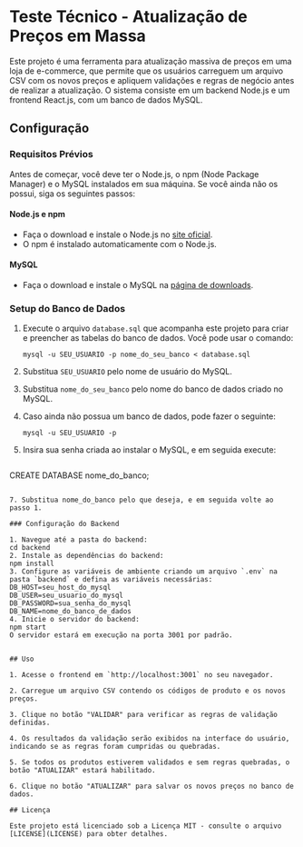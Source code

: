 # Teste Técnico - Atualização de Preços em Massa

Este projeto é uma ferramenta para atualização massiva de preços em uma loja de e-commerce, que permite que os usuários carreguem um arquivo CSV com os novos preços e apliquem validações e regras de negócio antes de realizar a atualização. O sistema consiste em um backend Node.js e um frontend React.js, com um banco de dados MySQL.

## Configuração

### Requisitos Prévios

Antes de começar, você deve ter o Node.js, o npm (Node Package Manager) e o MySQL instalados em sua máquina. Se você ainda não os possui, siga os seguintes passos:

#### Node.js e npm

- Faça o download e instale o Node.js no [site oficial](https://nodejs.org/).
- O npm é instalado automaticamente com o Node.js.

#### MySQL

- Faça o download e instale o MySQL na [página de downloads](https://dev.mysql.com/downloads/installer/).

### Setup do Banco de Dados

1. Execute o arquivo `database.sql` que acompanha este projeto para criar e preencher as tabelas do banco de dados. Você pode usar o comando:

   ```shell
   mysql -u SEU_USUARIO -p nome_do_seu_banco < database.sql
   ```
   
2. Substitua `SEU_USUARIO` pelo nome de usuário do MySQL.
3. Substitua `nome_do_seu_banco` pelo nome do banco de dados criado no MySQL.
4. Caso ainda não possua um banco de dados, pode fazer o seguinte:

   ```shell
   mysql -u SEU_USUARIO -p
   ```
5. Insira sua senha criada ao instalar o MySQL, e em seguida execute:

   ```shell
  CREATE DATABASE nome_do_banco;
   ```

7. Substitua nome_do_banco pelo que deseja, e em seguida volte ao passo 1.

### Configuração do Backend

1. Navegue até a pasta do backend:
 cd backend
2. Instale as dependências do backend:
   npm install
3. Configure as variáveis de ambiente criando um arquivo `.env` na pasta `backend` e defina as variáveis necessárias:
   DB_HOST=seu_host_do_mysql
   DB_USER=seu_usuario_do_mysql
   DB_PASSWORD=sua_senha_do_mysql
   DB_NAME=nome_do_banco_de_dados
4. Inicie o servidor do backend:
   npm start
   O servidor estará em execução na porta 3001 por padrão.


## Uso

1. Acesse o frontend em `http://localhost:3001` no seu navegador.

2. Carregue um arquivo CSV contendo os códigos de produto e os novos preços.

3. Clique no botão "VALIDAR" para verificar as regras de validação definidas.

4. Os resultados da validação serão exibidos na interface do usuário, indicando se as regras foram cumpridas ou quebradas.

5. Se todos os produtos estiverem validados e sem regras quebradas, o botão "ATUALIZAR" estará habilitado.

6. Clique no botão "ATUALIZAR" para salvar os novos preços no banco de dados.

## Licença

Este projeto está licenciado sob a Licença MIT - consulte o arquivo [LICENSE](LICENSE) para obter detalhes.
